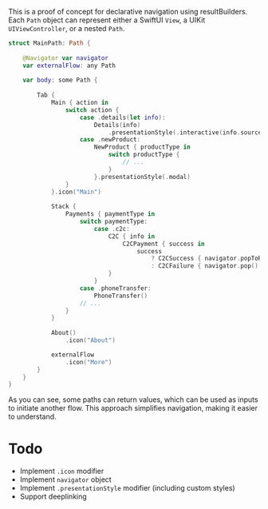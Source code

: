 This is a proof of concept for declarative navigation using resultBuilders. Each `Path` object can represent either a SwiftUI `View`, a UIKit `UIViewController`, or a nested `Path`.

```swift
struct MainPath: Path {
 
    @Navigator var navigator
    var externalFlow: any Path
 
    var body: some Path {
 
        Tab {
            Main { action in
                switch action {
                    case .details(let info):
                        Details(info)
                            .presentationStyle(.interactive(info.sourceView))
                    case .newProduct:
                        NewProduct { productType in
                            switch productType {
                                // ...
                            }
                        }.presentationStyle(.modal)
                }
            }.icon("Main")
            
            Stack {
                Payments { paymentType in
                    switch paymentType:
                        case .c2c:
                            C2C { info in
                                C2CPayment { success in
                                    success
                                        ? C2CSuccess { navigator.popToRoot() }
                                        : C2CFailure { navigator.pop() }
                            }
                        }
                    case .phoneTransfer:
                        PhoneTransfer()
                    // ...
                }
            }
 
            About()
                .icon("About")

            externalFlow
                .icon("More")
        }
    }
}
```

As you can see, some paths can return values, which can be used as inputs to initiate another flow. This approach simplifies navigation, making it easier to understand.

# Todo

- Implement `.icon` modifier
- Implement `navigator` object
- Implement `.presentationStyle` modifier (including custom styles)
- Support deeplinking
